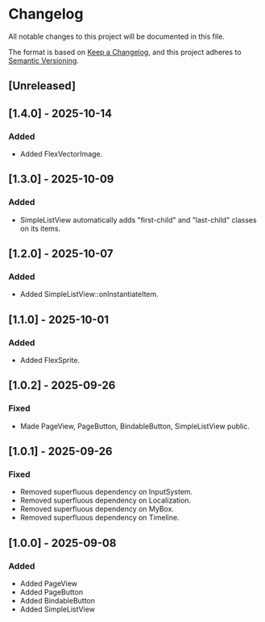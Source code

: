 # Changelog

All notable changes to this project will be documented in this file.

The format is based on [Keep a Changelog](https://keepachangelog.com/en/1.0.0/),
and this project adheres to [Semantic Versioning](https://semver.org/spec/v2.0.0.html).

## [Unreleased]


## [1.4.0] - 2025-10-14

### Added
- Added FlexVectorImage.


## [1.3.0] - 2025-10-09

### Added
- SimpleListView automatically adds "first-child" and "last-child" classes on its items.


## [1.2.0] - 2025-10-07

### Added
- Added SimpleListView::onInstantiateItem.


## [1.1.0] - 2025-10-01

### Added
- Added FlexSprite.


## [1.0.2] - 2025-09-26

### Fixed
- Made PageView, PageButton, BindableButton, SimpleListView public.


## [1.0.1] - 2025-09-26

### Fixed
- Removed superfluous dependency on InputSystem.
- Removed superfluous dependency on Localization.
- Removed superfluous dependency on MyBox.
- Removed superfluous dependency on Timeline.


## [1.0.0] - 2025-09-08

### Added
- Added PageView
- Added PageButton
- Added BindableButton
- Added SimpleListView